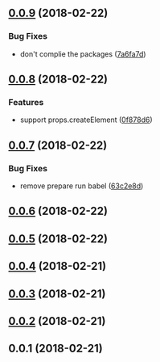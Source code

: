 <a name="0.0.9"></a>
## [0.0.9](https://github.com/imcuttle/react-mobx-vm/compare/v0.0.8...v0.0.9) (2018-02-22)


### Bug Fixes

* don't complie the packages ([7a6fa7d](https://github.com/imcuttle/react-mobx-vm/commit/7a6fa7d))



<a name="0.0.8"></a>
## [0.0.8](https://github.com/imcuttle/react-mobx-vm/compare/v0.0.7...v0.0.8) (2018-02-22)


### Features

* support props.createElement ([0f878d6](https://github.com/imcuttle/react-mobx-vm/commit/0f878d6))



<a name="0.0.7"></a>
## [0.0.7](https://github.com/imcuttle/react-mobx-vm/compare/v0.0.6...v0.0.7) (2018-02-22)


### Bug Fixes

* remove prepare run babel ([63c2e8d](https://github.com/imcuttle/react-mobx-vm/commit/63c2e8d))



<a name="0.0.6"></a>
## [0.0.6](https://github.com/imcuttle/react-mobx-vm/compare/v0.0.5...v0.0.6) (2018-02-22)



<a name="0.0.5"></a>
## [0.0.5](https://github.com/imcuttle/react-mobx-vm/compare/v0.0.4...v0.0.5) (2018-02-22)



<a name="0.0.4"></a>
## [0.0.4](https://github.com/imcuttle/react-mobx-vm/compare/v0.0.3...v0.0.4) (2018-02-21)



<a name="0.0.3"></a>
## [0.0.3](https://github.com/imcuttle/react-mobx-vm/compare/v0.0.2...v0.0.3) (2018-02-21)



<a name="0.0.2"></a>
## [0.0.2](https://github.com/imcuttle/react-mobx-vm/compare/v0.0.1...v0.0.2) (2018-02-21)



<a name="0.0.1"></a>
## 0.0.1 (2018-02-21)



